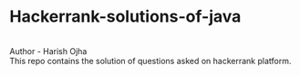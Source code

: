 # Hackerrank-solutions-of-java
<br>
Author - Harish Ojha<br/>
This repo contains the solution of questions asked on hackerrank platform.
